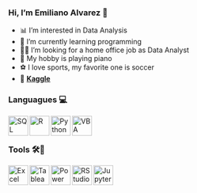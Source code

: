 ### Hi, I’m Emiliano Alvarez 👋

- 📊 I’m interested in Data Analysis 
- 🌱 I’m currently learning programming
- 👨‍💻 I’m looking for a home office job as Data Analyst
- 🎹 My hobby is playing piano 
- ⚽ I love sports, my favorite one is soccer
- 🦆 [**Kaggle**](https://www.kaggle.com/emilianoalvz/code)

### Languagues 💻 

[<img title="SQL" align="left" src="https://c0.klipartz.com/pngpicture/170/924/gratis-png-base-de-datos-de-microsoft-sql-server-sql-microsoft-azure-sql.png" height=40 >][sql]
[<img title="R" align="left" src="https://www.pngitem.com/pimgs/m/31-311948_programming-icon-png-lenguaje-de-programacion-r-transparent.png" height=40 >][r]
[<img title="Python" align="left" src="https://upload.wikimedia.org/wikipedia/commons/thumb/c/c3/Python-logo-notext.svg/2048px-Python-logo-notext.svg.png" height=40 >][python]
[<img title="VBA Excel Macros" align="left" src="https://cdn3.iconfinder.com/data/icons/flat-design-spreadsheet-set-5/24/macros-vba-512.png" height=40 >][vba]
<br />
<br />

[sql]:      https://github.com/emilianoalvz/portfolio_projects/tree/main/SQL     
[r]:        https://github.com/emilianoalvz/portfolio_projects/tree/main/R     
[python]:   https://github.com/emilianoalvz/portfolio_projects/tree/main/Python   
[vba]:      https://github.com/emilianoalvz/portfolio_projects/tree/main/Excel   



### Tools 🛠📐  

<a href="https://github.com/emilianoalvz/portfolio_projects/tree/main/Excel"><img title="Excel" align="left" src="https://upload.wikimedia.org/wikipedia/commons/thumb/7/73/Microsoft_Excel_2013-2019_logo.svg/2086px-Microsoft_Excel_2013-2019_logo.svg.png" height=40 >
<a href="https://github.com/emilianoalvz/portfolio_projects/tree/main/Tableau"><img title="Tableau" align="left" src="https://www.tableau.com/sites/default/files/pages/tableaulogo_highres.png" height=40 >
<a href="https://github.com/emilianoalvz/portfolio_projects/tree/main/Power%20BI"><img title="Power BI" align="left" src="https://www.makesoft.es/wp-content/uploads/2015/10/Microsoft_Power_BI.jpg" height=40 >
<a href="https://github.com/emilianoalvz/portfolio_projects/tree/main/R"><img title="RStudio" align="left" src="https://upload.wikimedia.org/wikipedia/commons/thumb/d/d0/RStudio_logo_flat.svg/1280px-RStudio_logo_flat.svg.png" height=40 >
<a href="https://github.com/emilianoalvz/portfolio_projects/tree/main/Python"><img title="Jupyter Notebooks" align="left" src="https://encrypted-tbn0.gstatic.com/images?q=tbn:ANd9GcSHsrMBFObU2zSYRgI8eT1JbmohXVfiNZYqPqZ7Df0pM2VOaYL8UTfHNrgeRI9fV49-aWs&usqp=CAU" height=40 >





<!---
emilianoalvz/emilianoalvz is a ✨ special ✨ repository because its `README.md` (this file) appears on your GitHub profile.
You can click the Preview link to take a look at your changes.
--->

<!---
[excel]  :  https://github.com/emilianoalvz/portfolio_projects/tree/main/Excel  
[tableau]:  https://github.com/emilianoalvz/portfolio_projects/tree/main/Tableau  
[powerbi]:  https://github.com/emilianoalvz/portfolio_projects/tree/main/Power%20BI  
[rstudio]:  https://github.com/emilianoalvz/portfolio_projects/tree/main/R  
[jupyter]:  https://github.com/emilianoalvz/portfolio_projects/tree/main/Python  
--->
